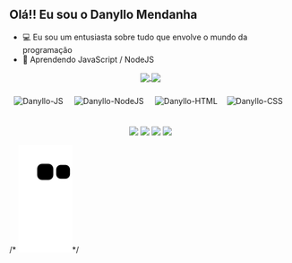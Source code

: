 ## Olá!! Eu sou o Danyllo Mendanha

- 💻 Eu sou um entusiasta sobre tudo que envolve o mundo da programação
- 📝 Aprendendo JavaScript / NodeJS

<div align="center">
  <a href="https://github.com/Danyllo-Mendanha-dev">
    <img height="165em" align="center" src="https://github-readme-stats.vercel.app/api?username=Danyllo-Mendanha-dev&count_private=true&include_all_commits=true&show_icons=true&theme=highcontrast&hide_border=false&show_owner=true" />
  </a>
  <a href="https://github.com/Danyllo-Mendanha-dev">
    <img height="165em" align="center" src="https://github-readme-stats.vercel.app/api/top-langs?username=Danyllo-Mendanha-dev&theme=highcontrast&hide_border=false&&layout=compact"/>
  </a>
</div>

<div align="center" style="display: inline-block"> <br>
  <img align="center" alt="Danyllo-JS" vspace="8" hspace="8" heigth="30" width="40"   
   src="https://cdn.jsdelivr.net/gh/devicons/devicon/icons/javascript/javascript-original.svg">
  <img align="center" alt="Danyllo-NodeJS" vspace="8" hspace="8" heigth="30" width="40"src="https://cdn.jsdelivr.net/gh/devicons/devicon/icons/nodejs/nodejs-original.svg"/>
  <img align="center" alt="Danyllo-HTML" vspace="8" hspace="8" heigth="30" width="40" src="https://cdn.jsdelivr.net/gh/devicons/devicon/icons/html5/html5-original.svg"/>
  <img align="center" alt="Danyllo-CSS" vspace="8" hspace="5" heigth="30" width="40" src="https://cdn.jsdelivr.net/gh/devicons/devicon/icons/css3/css3-original.svg"/>
</div>

  ##

<div align="center">
  <a href="https://www.instagram.com/danyllo.mendanha/" target="_blank"> <img src="https://img.shields.io/badge/Instagram-E4405F?style=for-the-badge&logo=instagram&logoColor=white" target="_blank"/></a>
  <a href="https://discord.com/channels/@me/1088965264785285142" target="_blank"><img src="https://img.shields.io/badge/Discord-7289DA?style=for-the-badge&logo=discord&logoColor=white" target="_blank"/></a>
  <a href="https://mail.google.com/mail/u/1/#inbox" target="_blank"><img src="https://img.shields.io/badge/Gmail-D14836?style=for-the-badge&logo=gmail&logoColor=white" target="_blank"/></a>
  <a href="https://www.linkedin.com/in/danyllo-mendanha-936841218/" target="_blank"><img src="https://img.shields.io/badge/LinkedIn-0077B5?style=for-the-badge&logo=linkedin&logoColor=white" target="_blank"/></a>
   
</div>

/* ![Snake animation](https://github.com/Danyllo-Mendanha-dev/Danyllo-Mendanha-dev/blob/output/github-contribution-grid-snake.svg)*/

